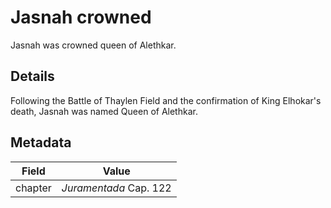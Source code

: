 # Jasnah crowned
Jasnah was crowned queen of Alethkar.

## Details
Following the Battle of Thaylen Field and the confirmation of King Elhokar's death, Jasnah was named Queen of Alethkar.

## Metadata
| Field | Value |
| ----- | ----- |
| chapter | *Juramentada* Cap. 122 |
